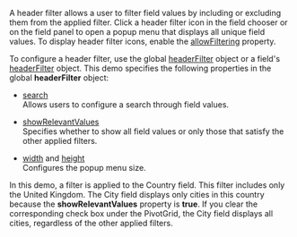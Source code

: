 A header filter allows a user to filter field values by including or excluding them from the applied filter. Click a header filter icon in the field chooser or on the field panel to open a popup menu that displays all unique field values. To display header filter icons, enable the [allowFiltering](/Documentation/ApiReference/UI_Components/dxPivotGrid/Configuration/#allowFiltering) property.

To configure a header filter, use the global [headerFilter](/Documentation/ApiReference/UI_Components/dxPivotGrid/Configuration/headerFilter/) object or a field's [headerFilter](/Documentation/ApiReference/Data_Layer/PivotGridDataSource/Configuration/fields/headerFilter/) object. This demo specifies the following properties in the global **headerFilter** object:

- [search](/Documentation/ApiReference/UI_Components/dxPivotGrid/Configuration/headerFilter/search/)     
Allows users to configure a search through field values. 

- [showRelevantValues](/Documentation/ApiReference/UI_Components/dxPivotGrid/Configuration/headerFilter/#showRelevantValues)       
Specifies whether to show all field values or only those that satisfy the other applied filters.

- [width](/Documentation/ApiReference/UI_Components/dxPivotGrid/Configuration/headerFilter/#width) and [height](/Documentation/ApiReference/UI_Components/dxPivotGrid/Configuration/headerFilter/#height)     
Configures the popup menu size.

In this demo, a filter is applied to the Country field. This filter includes only the United Kingdom. The City field displays only cities in this country because the **showRelevantValues** property is **true**. If you clear the corresponding check box under the PivotGrid, the City field displays all cities, regardless of the other applied filters.
